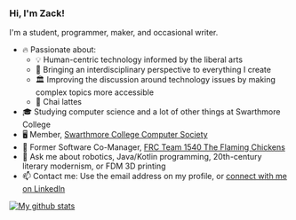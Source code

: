 ### Hi, I'm Zack!

I'm a student, programmer, maker, and occasional writer.

* 🔥 Passionate about:
  * 💡 Human-centric technology informed by the liberal arts
  * 🤝 Bringing an interdisciplinary perspective to everything I create
  * 🏛 Improving the discussion around technology issues by making complex topics more accessible
  * 🍵 Chai lattes
* 🎓 Studying computer science and a lot of other things at Swarthmore College
* 🖥 Member, [Swarthmore College Computer Society](https://www.sccs.swarthmore.edu/)
* 🤖 Former Software Co-Manager, [FRC Team 1540 The Flaming Chickens](https://team1540.org)
* 💬 Ask me about robotics, Java/Kotlin programming, 20th-century literary modernism, or FDM 3D printing
* 📫 Contact me: Use the email address on my profile, or [connect with me on LinkedIn](https://www.linkedin.com/in/robinsonz/)

[![My github stats](https://github-readme-stats.vercel.app/api?username=robinsonz&include_all_commits=true&count_private=true&show_icons=true&hide=stars&theme=dark&hide_border=true&bg_color=0D1118)](https://github.com/anuraghazra/github-readme-stats)
